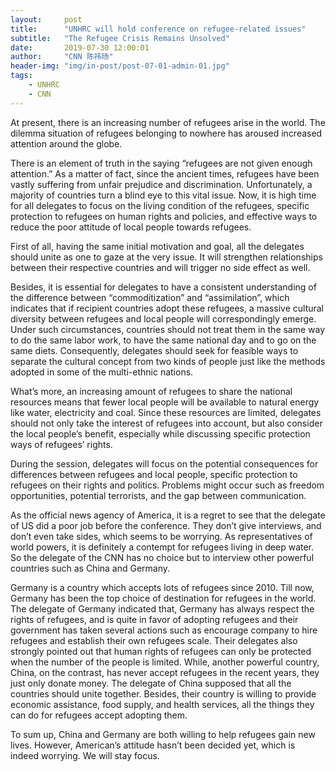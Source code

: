 ```yaml
---
layout:     post
title:      "UNHRC will hold conference on refugee-related issues"
subtitle:   "The Refugee Crisis Remains Unsolved"
date:       2019-07-30 12:00:01
author:     "CNN 陈祎旸"
header-img: "img/in-post/post-07-01-admin-01.jpg"
tags:
    - UNHRC
    - CNN
---
```


At present, there is an increasing number of refugees arise in the world. The dilemma situation of refugees belonging to nowhere has aroused increased attention around the globe.  

There is an element of truth in the saying “refugees are not given enough attention.” As a matter of fact, since the ancient times, refugees have been vastly suffering from unfair prejudice and discrimination. Unfortunately, a majority of countries turn a blind eye to this vital issue. Now, it is high time for all delegates to focus on the living condition of the refugees, specific protection to refugees on human rights and policies, and effective ways to reduce the poor attitude of local people towards refugees.  

First of all, having the same initial motivation and goal, all the delegates should unite as one to gaze at the very issue. It will strengthen relationships between their respective countries and will trigger no side effect as well.   

Besides, it is essential for delegates to have a consistent understanding of the difference between “commoditization” and “assimilation”, which indicates that if recipient countries adopt these refugees, a massive cultural diversity between refugees and local people will correspondingly emerge. Under such circumstances, countries should not treat them in the same way to do the same labor work, to have the same national day and to go on the same diets. Consequently, delegates should seek for feasible ways to separate the cultural concept from two kinds of people just like the methods adopted in some of the multi-ethnic nations.  

What’s more, an increasing amount of refugees to share the national resources means that fewer local people will be available to natural energy like water, electricity and coal. Since these resources are limited, delegates should not only take the interest of refugees into account, but also consider the local people’s benefit, especially while discussing specific protection ways of refugees’ rights.  

During the session, delegates will focus on the potential consequences for differences between refugees and local people, specific protection to refugees on their rights and politics. Problems might occur such as freedom opportunities, potential terrorists, and the gap between communication.  

As the official news agency of America, it is a regret to see that the delegate of US did a poor job before the conference. They don’t give interviews, and don’t even take sides, which seems to be worrying. As representatives of world powers, it is definitely a contempt for refugees living in deep water. So the delegate of the CNN has no choice but to interview other powerful countries such as China and Germany.  

Germany is a country which accepts lots of refugees since 2010. Till now, Germany has been the top choice of destination for refugees in the world. The delegate of Germany indicated that, Germany has always respect the rights of refugees, and is quite in favor of adopting refugees and their government has taken several actions such as encourage company to hire refugees and establish their own refugees scale. Their delegates also strongly pointed out that human rights of refugees can only be protected when the number of the people is limited. While, another powerful country, China, on the contrast, has never accept refugees in the recent years, they just only donate money.  The delegate of China supposed that all the countries should unite together. Besides, their country is willing to provide economic assistance, food supply, and health services, all the things they can do for refugees accept adopting them.  

To sum up, China and Germany are both willing to help refugees gain new lives. However, American’s attitude hasn’t been decided yet, which is indeed worrying. We will stay focus.
